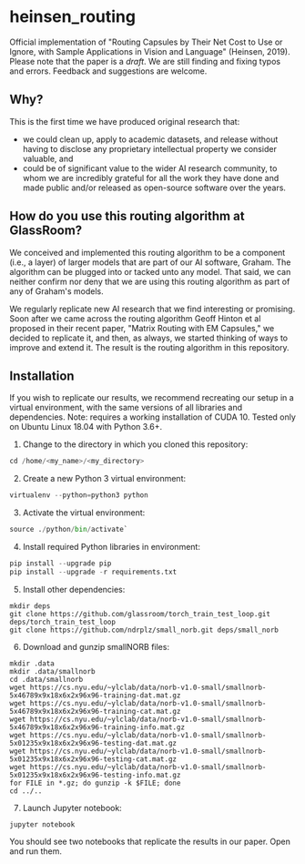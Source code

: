 # heinsen_routing

Official implementation of "Routing Capsules by Their Net Cost to Use or Ignore, with Sample Applications in Vision and Language" (Heinsen, 2019). Please note that the paper is a _draft_. We are still finding and fixing typos and errors. Feedback and suggestions are welcome.

## Why?

This is the first time we have produced original research that:

* we could clean up, apply to academic datasets, and release without having to disclose any proprietary intellectual property we consider valuable, and
* could be of significant value to the wider AI research community, to whom we are incredibly grateful for all the work they have done and made public and/or released as open-source software over the years.

## How do you use this routing algorithm at GlassRoom?

We conceived and implemented this routing algorithm to be a component (i.e., a layer) of larger models that are part of our AI software, Graham. The algorithm can be plugged into or tacked unto any model. That said, we can neither confirm nor deny that we are using this routing algorithm as part of any of Graham's models.

We regularly replicate new AI research that we find interesting or promising. Soon after we came across the routing algorithm Geoff Hinton et al proposed in their recent paper, "Matrix Routing with EM Capsules," we decided to replicate it, and then, as always, we started thinking of ways to improve and extend it. The result is the routing algorithm in this repository.

## Installation

If you wish to replicate our results, we recommend recreating our setup in a virtual environment, with the same versions of all libraries and dependencies. Note: requires a working installation of CUDA 10. Tested only on Ubuntu Linux 18.04 with Python 3.6+.

1. Change to the directory in which you cloned this repository:

```python
cd /home/<my_name>/<my_directory>
```

2. Create a new Python 3 virtual environment:

```python
virtualenv --python=python3 python
```

3. Activate the virtual environment:

```python
source ./python/bin/activate`
```

4. Install required Python libraries in environment:

```python
pip install --upgrade pip
pip install --upgrade -r requirements.txt
```

5. Install other dependencies:

```
mkdir deps
git clone https://github.com/glassroom/torch_train_test_loop.git deps/torch_train_test_loop
git clone https://github.com/ndrplz/small_norb.git deps/small_norb
```

6. Download and gunzip smallNORB files:

```
mkdir .data
mkdir .data/smallnorb
cd .data/smallnorb
wget https://cs.nyu.edu/~ylclab/data/norb-v1.0-small/smallnorb-5x46789x9x18x6x2x96x96-training-dat.mat.gz
wget https://cs.nyu.edu/~ylclab/data/norb-v1.0-small/smallnorb-5x46789x9x18x6x2x96x96-training-cat.mat.gz
wget https://cs.nyu.edu/~ylclab/data/norb-v1.0-small/smallnorb-5x46789x9x18x6x2x96x96-training-info.mat.gz
wget https://cs.nyu.edu/~ylclab/data/norb-v1.0-small/smallnorb-5x01235x9x18x6x2x96x96-testing-dat.mat.gz
wget https://cs.nyu.edu/~ylclab/data/norb-v1.0-small/smallnorb-5x01235x9x18x6x2x96x96-testing-cat.mat.gz
wget https://cs.nyu.edu/~ylclab/data/norb-v1.0-small/smallnorb-5x01235x9x18x6x2x96x96-testing-info.mat.gz
for FILE in *.gz; do gunzip -k $FILE; done
cd ../..
```

7. Launch Jupyter notebook:

`jupyter notebook`

You should see two notebooks that replicate the results in our paper. Open and run them.


